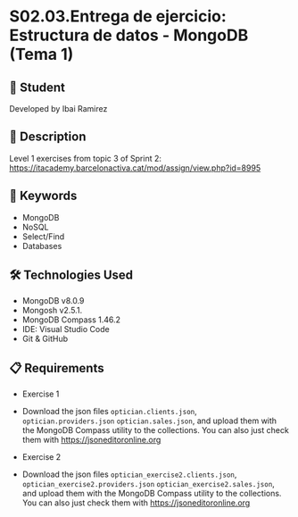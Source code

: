 # S02.03.Entrega de ejercicio: Estructura de datos - MongoDB (Tema 1)

## 👤 Student

Developed by Ibai Ramirez

## 📄 Description

Level 1 exercises from topic 3 of Sprint 2: https://itacademy.barcelonactiva.cat/mod/assign/view.php?id=8995

## 🎯 Keywords

* MongoDB
* NoSQL
* Select/Find 
* Databases 

## 🛠️ Technologies Used

* MongoDB v8.0.9
* Mongosh v2.5.1.
* MongoDB Compass 1.46.2
* IDE: Visual Studio Code
* Git & GitHub

## 📋 Requirements
* Exercise 1
* Download the json files `optician.clients.json`, `optician.providers.json` `optician.sales.json`,  and upload them with the MongoDB Compass utility to the collections. 
You can also just check them with https://jsoneditoronline.org

* Exercise 2
* Download the json files `optician_exercise2.clients.json`, `optician_exercise2.providers.json` `optician_exercise2.sales.json`,  and upload them with the MongoDB Compass utility to the collections. 
You can also just check them with https://jsoneditoronline.org